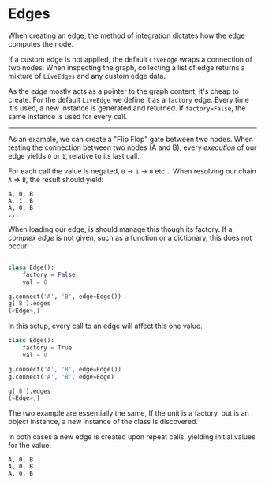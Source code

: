# Edges

When creating an edge, the method of integration dictates how the edge computes the node.

If a custom edge is not applied, the default `LiveEdge` wraps a connection of two nodes. When inspecting the graph, collecting a list of edge returns a mixture of `LiveEdges` and any custom edge data.

As the _edge_ mostly acts as a pointer to the graph content, it's cheap to create. For the default `LiveEdge` we define it as a `factory` edge. Every time it's used, a new instance is generated and returned. If `factory=False`, the same instance is used for every call.

---

As an example, we can create a "Flip Flop" gate between two nodes. When testing the connection between two nodes (A and B), every _execution_ of our edge yields `0` or `1`, relative to its last call.

For each call the value is negated, `0` -> `1` -> `0` etc... When resolving our chain `A` => `B`, the result should yield:

    A, 0, B
    A, 1, B
    A, 0, B
    ...

When loading our edge, is should manage this though its factory. If a _complex edge_ is not given, such as a function or a dictionary, this does not occur:

```py

class Edge():
    factory = False
    val = 0

g.connect('A', 'B', edge=Edge())
g('B').edges
(<Edge>,)
```

In this setup, every call to an edge will affect this one value.


```py
class Edge():
    factory = True
    val = 0

g.connect('A', 'B', edge=Edge())
g.connect('A', 'B', edge=Edge)

g('B').edges
(<Edge>,)
```

The two example are essentially the same, If the unit is a factory, but is an object instance, a new instance of the class is discovered.

In both cases a new edge is created upon repeat calls, yielding initial values for the value:

    A, 0, B
    A, 0, B
    A, 0, B

